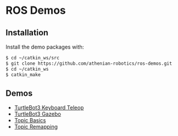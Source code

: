 # ROS Demos

## Installation

Install the demo packages with:

```bash
$ cd ~/catkin_ws/src
$ git clone https://github.com/athenian-robotics/ros-demos.git
$ cd ~/catkin_ws
$ catkin_make
```

## Demos

* [TurtleBot3 Keyboard Teleop](tb3_keyboard/)
* [TurtleBot3 Gazebo](tb3_gazebo/)
* [Topic Basics](topic_basics/)
* [Topic Remapping](topic_remapper/)


